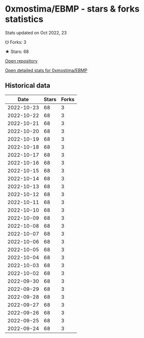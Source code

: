 # 0xmostima/EBMP - stars & forks statistics

Stats updated on Oct 2022, 23

☋ Forks: 3

★ Stars: 68

[Open repository](https://github.com/0xmostima/EBMP)

[Open detailed stats for 0xmostima/EBMP](https://reviewgithub.com/rep/0xmostima/EBMP)

## Historical data
| Date | Stars | Forks |
|------|-------|-------|
| 2022-10-23 | 68 | 3 | 
| 2022-10-22 | 68 | 3 | 
| 2022-10-21 | 68 | 3 | 
| 2022-10-20 | 68 | 3 | 
| 2022-10-19 | 68 | 3 | 
| 2022-10-18 | 68 | 3 | 
| 2022-10-17 | 68 | 3 | 
| 2022-10-16 | 68 | 3 | 
| 2022-10-15 | 68 | 3 | 
| 2022-10-14 | 68 | 3 | 
| 2022-10-13 | 68 | 3 | 
| 2022-10-12 | 68 | 3 | 
| 2022-10-11 | 68 | 3 | 
| 2022-10-10 | 68 | 3 | 
| 2022-10-09 | 68 | 3 | 
| 2022-10-08 | 68 | 3 | 
| 2022-10-07 | 68 | 3 | 
| 2022-10-06 | 68 | 3 | 
| 2022-10-05 | 68 | 3 | 
| 2022-10-04 | 68 | 3 | 
| 2022-10-03 | 68 | 3 | 
| 2022-10-02 | 68 | 3 | 
| 2022-09-30 | 68 | 3 | 
| 2022-09-29 | 68 | 3 | 
| 2022-09-28 | 68 | 3 | 
| 2022-09-27 | 68 | 3 | 
| 2022-09-26 | 68 | 3 | 
| 2022-09-25 | 68 | 3 | 
| 2022-09-24 | 68 | 3 | 

